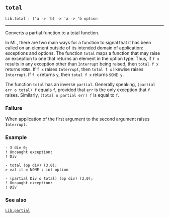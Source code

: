 ## `total`

``` hol4
Lib.total : ('a -> 'b) -> 'a -> 'b option
```

------------------------------------------------------------------------

Converts a partial function to a total function.

In ML, there are two main ways for a function to signal that it has been
called on an element outside of its intended domain of application:
exceptions and options. The function `total` maps a function that may
raise an exception to one that returns an element in the option type.
Thus, if `f x` results in any exception other than `Interrupt` being
raised, then `total f x` returns `NONE`. If `f x` raises `Interrupt`,
then `total f x` likewise raises `Interrupt`. If `f x` returns `y`, then
`total f x` returns `SOME y`.

The function `total` has an inverse `partial`. Generally speaking,
`(partial err o total) f` equals `f`, provided that `err` is the only
exception that `f` raises. Similarly, `(total o partial err) f` is equal
to `f`.

### Failure

When application of the first argument to the second argument raises
`Interrupt`.

### Example

``` hol4
- 3 div 0;
! Uncaught exception:
! Div

- total (op div) (3,0);
> val it = NONE : int option

- (partial Div o total) (op div) (3,0);
! Uncaught exception:
! Div
```

### See also

[`Lib.partial`](#Lib.partial)
